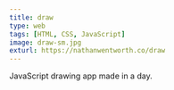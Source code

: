```yaml
---
title: draw
type: web
tags: [HTML, CSS, JavaScript]
image: draw-sm.jpg
exturl: https://nathanwentworth.co/draw
---
```

JavaScript drawing app made in a day.